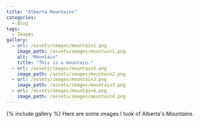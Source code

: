 ```yaml
---
title: "Alberta Mountains"
categories:
  - Blog
tags:
  - Images
gallery:
  - url: /assets/images/mountain1.png
    image_path: /assets/images/mountain1.png
    alt: "Mountain"
    title: "This is a mountain."
  - url: /assets/images/mountain2.png
    image_path: /assets/images/mountain2.png 
  - url: /assets/images/mountain3.png
    image_path: /assets/images/mountain3.png
  - url: /assets/images/mountain4.png
    image_path: /assets/images/mountain4.png   
---
```

{% include gallery %}
Here are some images I took of Alberta's Mountains.
